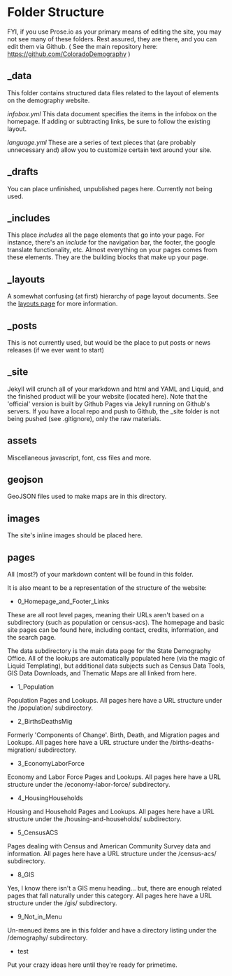 # Folder Structure

FYI, if you use Prose.io as your primary means of editing the site, you may not see many of these folders.  Rest assured, they are there, and you can edit them via Github.
( See the main repository here: https://github.com/ColoradoDemography )

## \_data

This folder contains structured data files related to the layout of elements on the demography website.

*infobox.yml* This data document specifies the items in the infobox on the homepage.  If adding or subtracting links, be sure to follow the existing layout.

*language.yml* These are a series of text pieces that (are probably unnecessary and) allow you to customize certain text around your site.

## \_drafts

You can place unfinished, unpublished pages here.  Currently not being used.

## \_includes

This place *includes* all the page elements that go into your page.  For instance, there's an *include* for the navigation bar, the footer, the google translate functionality, etc.  Almost everything on your pages comes from these elements.  They are the building blocks that make up your page.

## \_layouts

A somewhat confusing (at first) hierarchy of page layout documents.  See the [layouts page](doc/layouts.md) for more information.

## \_posts

This is not currently used, but would be the place to put posts or news releases (if we ever want to start)

## \_site

Jekyll will crunch all of your markdown and html and YAML and Liquid, and the finished product will be your website (located here).  Note that the 'official' version is built by Github Pages via Jekyll running on Github's servers.  If you have a local repo and push to Github, the \_site folder is not being pushed (see .gitignore), only the raw materials.

## assets

Miscellaneous javascript, font, css files and more.

## geojson

GeoJSON files used to make maps are in this directory.

## images

The site's inline images should be placed here.

## pages

All (most?) of your markdown content will be found in this folder.  

It is also meant to be a representation of the structure of the website:

- 0\_Homepage\_and\_Footer\_Links

These are all root level pages, meaning their URLs aren't based on a subdirectory (such as population or census-acs).  The homepage and basic site pages can be found here, including contact, credits, information, and the search page.  

The data subdirectory is the main data page for the State Demography Office.  All of the lookups are automatically populated here (via the magic of Liquid Templating), but additional data subjects such as Census Data Tools, GIS Data Downloads, and Thematic Maps are all linked from here.

- 1\_Population

Population Pages and Lookups.  All pages here have a URL structure under the /population/ subdirectory.

- 2\_BirthsDeathsMig

Formerly 'Components of Change'.  Birth, Death, and Migration pages and Lookups.  All pages here have a URL structure under the /births-deaths-migration/ subdirectory.

- 3\_EconomyLaborForce

Economy and Labor Force Pages and Lookups.  All pages here have a URL structure under the /economy-labor-force/ subdirectory.

- 4\_HousingHouseholds

Housing and Household Pages and Lookups.  All pages here have a URL structure under the /housing-and-households/ subdirectory.

- 5\_CensusACS

Pages dealing with Census and American Community Survey data and information.  All pages here have a URL structure under the /census-acs/ subdirectory.

- 8\_GIS

Yes, I know there isn't a GIS menu heading... but, there are enough related pages that fall naturally under this category.  All pages here have a URL structure under the /gis/ subdirectory.

- 9\_Not\_in\_Menu

Un-menued items are in this folder and have a directory listing under the /demography/ subdirectory.

- test

Put your crazy ideas here until they're ready for primetime.

